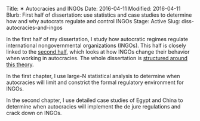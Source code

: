 Title: ✶ Autocracies and INGOs
Date: 2016-04-11
Modified: 2016-04-11
Blurb: First half of dissertation: use statistics and case studies to determine how and why autocrats regulate and control INGOs
Stage: Active
Slug: diss-autocracies-and-ingos

In the first half of my dissertation, I study how autocratic regimes regulate international nongovernmental organizations (INGOs). This half is closely linked to the [second half](/project/diss-ingos-in-autocracies/), which looks at how INGOs change their behavior when working in autocracies. The whole dissertation is [structured around this theory](https://ingorestrictions.org/theory/).

In the first chapter, I use large-N statistical analysis to determine when autocracies will limit and constrict the formal regulatory environment for INGOs.

In the second chapter, I use detailed case studies of Egypt and China to determine when autocracies will implement the de jure regulations and crack down on INGOs.
